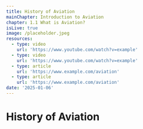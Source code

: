 ```yaml
---
title: History of Aviation
mainChapter: Introduction to Aviation
chapter: 1.1 What is Aviation?
isLive: true
image: /placeholder.jpeg
resources:
  - type: video
    url: 'https://www.youtube.com/watch?v=example'
  - type: video
    url: 'https://www.youtube.com/watch?v=example'
  - type: article
    url: 'https://www.example.com/aviation'
  - type: article
    url: 'https://www.example.com/aviation'
date: '2025-01-06'
---
```


# History of Aviation
